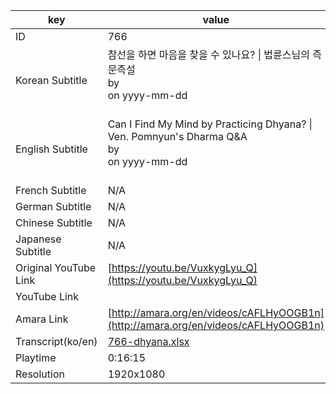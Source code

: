 |  key  |  value  |
|-------|---------|
| ID            | 766 |
| Korean Subtitle | 참선을 하면 마음을 찾을 수 있나요? \| 법륜스님의 즉문즉설<br>by <br>on yyyy-mm-dd<br><br>|
| English Subtitle | Can I Find My Mind by Practicing Dhyana? \| Ven. Pomnyun's Dharma Q&A<br>by <br>on yyyy-mm-dd<br><br>|
| French Subtitle | N/A |
| German Subtitle | N/A |
| Chinese Subtitle | N/A |
| Japanese Subtitle | N/A |
| Original YouTube Link  | [https://youtu.be/VuxkygLyu_Q](https://youtu.be/VuxkygLyu_Q) |
| YouTube Link  |  |
| Amara Link    | [http://amara.org/en/videos/cAFLHyOOGB1n](http://amara.org/en/videos/cAFLHyOOGB1n) |
| Transcript(ko/en) | [766-dhyana.xlsx](https://github.com/jungtosociety/dharma-qna/raw/master/sub/766/766-dhyana.xlsx) |
| Playtime | 0:16:15 |
| Resolution | 1920x1080|
